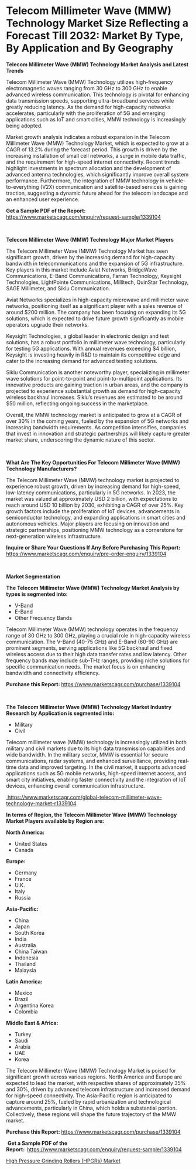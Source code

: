 <p><h1>Telecom Millimeter Wave (MMW) Technology Market Size Reflecting a Forecast Till 2032: Market By Type, By Application and By Geography</h1></p><p><strong>Telecom Millimeter Wave (MMW) Technology Market Analysis and Latest Trends</strong></p>
<p><p>Telecom Millimeter Wave (MMW) Technology utilizes high-frequency electromagnetic waves ranging from 30 GHz to 300 GHz to enable advanced wireless communication. This technology is pivotal for enhancing data transmission speeds, supporting ultra-broadband services while greatly reducing latency. As the demand for high-capacity networks accelerates, particularly with the proliferation of 5G and emerging applications such as IoT and smart cities, MMW technology is increasingly being adopted.</p><p>Market growth analysis indicates a robust expansion in the Telecom Millimeter Wave (MMW) Technology Market, which is expected to grow at a CAGR of 13.2% during the forecast period. This growth is driven by the increasing installation of small cell networks, a surge in mobile data traffic, and the requirement for high-speed internet connectivity. Recent trends highlight investments in spectrum allocation and the development of advanced antenna technologies, which significantly improve overall system performance. Furthermore, the integration of MMW technology in vehicle-to-everything (V2X) communication and satellite-based services is gaining traction, suggesting a dynamic future ahead for the telecom landscape and an enhanced user experience.</p></p>
<p><strong>Get a Sample PDF of the Report:&nbsp;</strong> <a href="https://www.marketscagr.com/enquiry/request-sample/1339104?utm_campaign=2097&utm_medium=2&utm_source=Github&utm_content=ia&utm_term=27032025&utm_id=telecom-millimeter-wave-mmw-technology">https://www.marketscagr.com/enquiry/request-sample/1339104</a></p>
<p>&nbsp;</p>
<p><strong>Telecom Millimeter Wave (MMW) Technology Major Market Players</strong></p>
<p><p>The Telecom Millimeter Wave (MMW) Technology Market has seen significant growth, driven by the increasing demand for high-capacity bandwidth in telecommunications and the expansion of 5G infrastructure. Key players in this market include Aviat Networks, BridgeWave Communications, E-Band Communications, Farran Technology, Keysight Technologies, LightPointe Communications, Millitech, QuinStar Technology, SAGE Millimeter, and Siklu Communication.</p><p>Aviat Networks specializes in high-capacity microwave and millimeter wave networks, positioning itself as a significant player with a sales revenue of around $200 million. The company has been focusing on expanding its 5G solutions, which is expected to drive future growth significantly as mobile operators upgrade their networks.</p><p>Keysight Technologies, a global leader in electronic design and test solutions, has a robust portfolio in millimeter wave technology, particularly for testing 5G applications. With annual revenues exceeding $4 billion, Keysight is investing heavily in R&D to maintain its competitive edge and cater to the increasing demand for advanced testing solutions.</p><p>Siklu Communication is another noteworthy player, specializing in millimeter wave solutions for point-to-point and point-to-multipoint applications. Its innovative products are gaining traction in urban areas, and the company is projected to experience substantial growth as demand for high-capacity wireless backhaul increases. Siklu’s revenues are estimated to be around $50 million, reflecting ongoing success in the marketplace.</p><p>Overall, the MMW technology market is anticipated to grow at a CAGR of over 30% in the coming years, fueled by the expansion of 5G networks and increasing bandwidth requirements. As competition intensifies, companies that invest in innovation and strategic partnerships will likely capture greater market share, underscoring the dynamic nature of this sector.</p></p>
<p>&nbsp;</p>
<p><strong>What Are The Key Opportunities For Telecom Millimeter Wave (MMW) Technology Manufacturers?</strong></p>
<p><p>The Telecom Millimeter Wave (MMW) technology market is projected to experience robust growth, driven by increasing demand for high-speed, low-latency communications, particularly in 5G networks. In 2023, the market was valued at approximately USD 2 billion, with expectations to reach around USD 10 billion by 2030, exhibiting a CAGR of over 25%. Key growth factors include the proliferation of IoT devices, advancements in semiconductor technology, and expanding applications in smart cities and autonomous vehicles. Major players are focusing on innovation and strategic partnerships, positioning MMW technology as a cornerstone for next-generation wireless infrastructure.</p></p>
<p><strong>Inquire or Share Your Questions If Any Before Purchasing This Report:</strong> <a href="https://www.marketscagr.com/enquiry/pre-order-enquiry/1339104?utm_campaign=2097&utm_medium=2&utm_source=Github&utm_content=ia&utm_term=27032025&utm_id=telecom-millimeter-wave-mmw-technology">https://www.marketscagr.com/enquiry/pre-order-enquiry/1339104</a></p>
<p>&nbsp;</p>
<p><strong>Market Segmentation</strong></p>
<p><strong>The Telecom Millimeter Wave (MMW) Technology Market Analysis by types is segmented into:</strong></p>
<p><ul><li>V-Band</li><li>E-Band</li><li>Other Frequency Bands</li></ul></p>
<p><p>Telecom Millimeter Wave (MMW) technology operates in the frequency range of 30 GHz to 300 GHz, playing a crucial role in high-capacity wireless communication. The V-Band (40-75 GHz) and E-Band (60-90 GHz) are prominent segments, serving applications like 5G backhaul and fixed wireless access due to their high data transfer rates and low latency. Other frequency bands may include sub-THz ranges, providing niche solutions for specific communication needs. The market focus is on enhancing bandwidth and connectivity efficiency.</p></p>
<p><strong>Purchase this Report:&nbsp;</strong><a href="https://www.marketscagr.com/purchase/1339104?utm_campaign=2097&utm_medium=2&utm_source=Github&utm_content=ia&utm_term=27032025&utm_id=telecom-millimeter-wave-mmw-technology">https://www.marketscagr.com/purchase/1339104</a></p>
<p>&nbsp;</p>
<p><strong>The Telecom Millimeter Wave (MMW) Technology Market Industry Research by Application is segmented into:</strong></p>
<p><ul><li>Military</li><li>Civil</li></ul></p>
<p><p>Telecom millimeter wave (MMW) technology is increasingly utilized in both military and civil markets due to its high data transmission capabilities and wide bandwidth. In the military sector, MMW is essential for secure communications, radar systems, and enhanced surveillance, providing real-time data and improved targeting. In the civil market, it supports advanced applications such as 5G mobile networks, high-speed internet access, and smart city initiatives, enabling faster connectivity and the integration of IoT devices, enhancing overall communication infrastructure.</p></p>
<p><a href="https://www.marketscagr.com/global-telecom-millimeter-wave-technology-market-r1339104?utm_campaign=2097&utm_medium=2&utm_source=Github&utm_content=ia&utm_term=27032025&utm_id=telecom-millimeter-wave-mmw-technology">&nbsp;https://www.marketscagr.com/global-telecom-millimeter-wave-technology-market-r1339104</a></p>
<p><strong>In terms of Region, the Telecom Millimeter Wave (MMW) Technology Market Players available by Region are:</strong></p>
<p>
    <p> <strong> North America: </strong>
        <ul>
            <li>United States</li>
            <li>Canada</li>
        </ul>
        </p> 
    <p> <strong> Europe: </strong>
        <ul>
            <li>Germany</li>
            <li>France</li>
            <li>U.K.</li>
            <li>Italy</li>
            <li>Russia</li>
        </ul>
        </p> 
    <p> <strong> Asia-Pacific: </strong>
        <ul>
            <li>China</li>
            <li>Japan</li>
            <li>South Korea</li>
            <li>India</li>
            <li>Australia</li>
            <li>China Taiwan</li>
            <li>Indonesia</li>
            <li>Thailand</li>
            <li>Malaysia</li>
        </ul>
        </p> 
    <p> <strong> Latin America: </strong>
        <ul>
            <li>Mexico</li>
            <li>Brazil</li>
            <li>Argentina Korea</li>
            <li>Colombia</li>
        </ul>
        </p> 
    <p> <strong> Middle East & Africa: </strong>
        <ul>
            <li>Turkey</li>
            <li>Saudi</li>
            <li>Arabia</li>
            <li>UAE</li>
            <li>Korea</li>
        </ul>
    </p>
    </p>
<p><p>The Telecom Millimeter Wave (MMW) Technology Market is poised for significant growth across various regions. North America and Europe are expected to lead the market, with respective shares of approximately 35% and 30%, driven by advanced telecom infrastructure and increased demand for high-speed connectivity. The Asia-Pacific region is anticipated to capture around 25%, fueled by rapid urbanization and technological advancements, particularly in China, which holds a substantial portion. Collectively, these regions will shape the future trajectory of the MMW market.</p></p>
<p><strong>Purchase this Report: </strong><a href="https://www.marketscagr.com/purchase/1339104?utm_campaign=2097&utm_medium=2&utm_source=Github&utm_content=ia&utm_term=27032025&utm_id=telecom-millimeter-wave-mmw-technology">https://www.marketscagr.com/purchase/1339104</a></p>
<p>&nbsp;<strong>Get a Sample PDF of the Report:&nbsp;&nbsp;</strong><a href="https://www.marketscagr.com/enquiry/request-sample/1339104?utm_campaign=2097&utm_medium=2&utm_source=Github&utm_content=ia&utm_term=27032025&utm_id=telecom-millimeter-wave-mmw-technology">https://www.marketscagr.com/enquiry/request-sample/1339104</a></p>
<p><strong></strong></p>
<p><p><a href="https://github.com/FlorianWolf90/Market-Research-Report-List-2/blob/main/high-pressure-grinding-rollers-hpgrs-market.md?utm_campaign=2097&utm_medium=2&utm_source=Github&utm_content=ia&utm_term=27032025&utm_id=telecom-millimeter-wave-mmw-technology">High Pressure Grinding Rollers (HPGRs) Market</a></p></p>